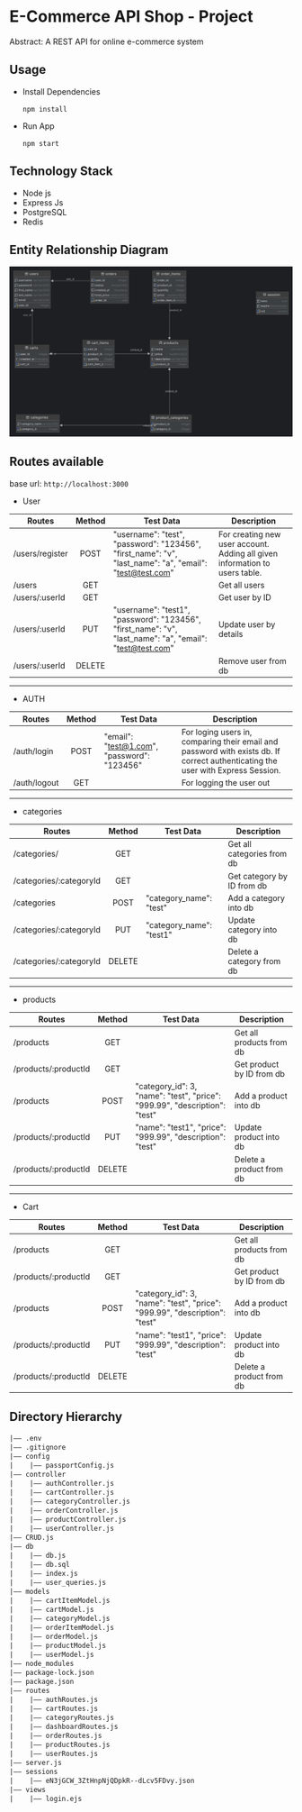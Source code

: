 E-Commerce API Shop - Project
===

Abstract: A REST API for online e-commerce system

## Usage

- Install Dependencies

  ```
  npm install
  ```

- Run App

  ```
  npm start
  ```

## Technology Stack

- Node js
- Express Js
- PostgreSQL
- Redis

## Entity Relationship Diagram

<div align="center">
  <img src="ecomm_db.png" alt="Database Schema">
</div>

## Routes available

base url: `http://localhost:3000`

- User

| Routes | Method | Test Data | Description |
| ---     | :---:   | ---   |---   |
| /users/register | POST |  "username": "test",    "password": "123456",    "first_name": "v",    "last_name": "a",    "email": "<test@test.com>" |For creating new user account. Adding all given information to users table. |
| /users | GET|  |Get all users |
| /users/:userId| GET |  |Get user by ID |
| /users/:userId| PUT | "username": "test1",    "password": "123456",    "first_name": "v",    "last_name": "a",    "email": "<test@test.com>" |Update user by details |
| /users/:userId| DELETE |  |Remove user from db |
___
- AUTH

| Routes | Method | Test Data | Description |
| ---     | :---:   | ---   |---   |
| /auth/login | POST |  "email": "<test@1.com>", "password": "123456" |For loging users in, comparing their email and password with exists db. If correct authenticating the user with Express Session. |
| /auth/logout | GET|  | For logging the user out |
___
- categories

| Routes | Method | Test Data | Description |
| ---     | :---:   | ---   |---   |
| /categories/ | GET |  | Get all categories from db |
| /categories/:categoryId | GET|  | Get category by ID from db |
| /categories | POST | "category_name": "test" | Add a category into db |
| /categories/:categoryId | PUT | "category_name": "test1" | Update category into db |
| /categories/:categoryId | DELETE |  | Delete a category from db |
___
- products

| Routes | Method | Test Data | Description |
| ---     | :---:   | ---   |---   |
| /products | GET |  | Get all products from db |
| /products/:productId | GET|  | Get product by ID from db |
| /products | POST |  "category_id": 3, "name": "test", "price": "999.99",    "description": "test" | Add a product into db |
| /products/:productId | PUT | "name": "test1", "price": "999.99", "description": "test" | Update product into db |
| /products/:productId | DELETE |  | Delete a product from db |

___
- Cart

| Routes | Method | Test Data | Description |
| ---     | :---:   | ---   |---   |
| /products | GET |  | Get all products from db |
| /products/:productId | GET|  | Get product by ID from db |
| /products | POST |  "category_id": 3, "name": "test", "price": "999.99",    "description": "test" | Add a product into db |
| /products/:productId | PUT | "name": "test1", "price": "999.99", "description": "test" | Update product into db |
| /products/:productId | DELETE |  | Delete a product from db |

## Directory Hierarchy

```
|—— .env
|—— .gitignore
|—— config
|    |—— passportConfig.js
|—— controller
|    |—— authController.js
|    |—— cartController.js
|    |—— categoryController.js
|    |—— orderController.js
|    |—— productController.js
|    |—— userController.js
|—— CRUD.js
|—— db
|    |—— db.js
|    |—— db.sql
|    |—— index.js
|    |—— user_queries.js
|—— models
|    |—— cartItemModel.js
|    |—— cartModel.js
|    |—— categoryModel.js
|    |—— orderItemModel.js
|    |—— orderModel.js
|    |—— productModel.js
|    |—— userModel.js
|—— node_modules
|—— package-lock.json
|—— package.json
|—— routes
|    |—— authRoutes.js
|    |—— cartRoutes.js
|    |—— categoryRoutes.js
|    |—— dashboardRoutes.js
|    |—— orderRoutes.js
|    |—— productRoutes.js
|    |—— userRoutes.js
|—— server.js
|—— sessions
|    |—— eN3jGCW_3ZtHnpNjQDpkR--dLcv5FDvy.json
|—— views
|    |—— login.ejs
```
